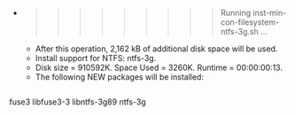 * >>>>>>>>> Running inst-min-con-filesystem-ntfs-3g.sh ...
  * After this operation, 2,162 kB of additional disk space will be used.
  * Install support for NTFS: ntfs-3g.
  * Disk size = 910592K. Space Used = 3260K. Runtime = 00:00:00:13.
  * The following NEW packages will be installed:
  ```bash
fuse3 libfuse3-3 libntfs-3g89 ntfs-3g
  ```
